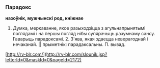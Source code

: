 ### Парадокс
**назоўнік, мужчынскі род, кніжнае**

1. Думка, меркаванне, якое разыходзіцца з агульнапрынятымі поглядамі і на першы погляд нібы супярэчыць разумнаму сэнсу. Гаварыць парадоксамі. 2. З'ява, якая здаецца неверагоднай і нечаканай. || прыметнік: парадаксальны. П. вывад.

<a rel="author">[http://rv-blr.com/](http://rv-blr.com/slounik.jsp?letterId=0&maskId=0&pageId=2172)</a>
